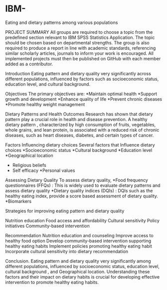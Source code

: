 # IBM-
Eating and dietary patterns among various populations 

PROJECT  SUMMARY
 All groups are required to choose a topic from the predefined section relevant to IBM SPSS Statistics Application. The topic should be chosen based on departmental strengths. The group is also required to produce a report in line with academic standards, referencing similar scholarly articles, journals to inform your work is encouraged. All implemented projects must then be published on GitHub with each member added as a contributor.

 Introduction
Eating pattern and dietary quality very significantly across different populations, influenced by factors such as socioeconomic status, education level, and cultural background.

 Objectives
The primary objectives are:
*Maintain optimal health
*Support  growth and development
*Enhance quality of life
*Prevent chronic diseases
*Promote healthy weight management

Dietary Patterns and Health Outcomes
Research has shown that dietary pattern play a crucial role in health and disease prevention. A healthy dietary pattern , characterized by high consumption of fruits, vegetables, whole grains, and lean protein, is associated with a reduced risk of chronic diseases, such as heart diseases, diabetes, and certain types of cancer.

Factors Influencing dietary choices
Several factors that Influence dietary choices
*Socioeconomic status
*Cultural background
*Education level
*Geographical location
* Religious  beliefs
* Self  efficacy
*Personal values

Assessing  Dietary  Quality
To assess dietary quality,
*Food frequency questionnaires (FFQs) : This  is widely used to evaluate dietary patterns and assess dietary quality
*Dietary quality indices (DQIs) : DQIs such as the healthy eating index, provide a score  based assessment of dietary quality.
*Biomarkers

Strategies  for improving eating pattern and dietary quality

Nutrition education 
Food access and affordability
Cultural sensitivity
Policy initiatives
Community-based intervention

Recommendation
Nutrition education and counseling
Improve access to healthy food option
Develop community-based intervention supporting healthy eating habits 
Implement policies promoting healthy eating habit
Incorporate cultural sensitivity  into dietary recommendation

  Conclusion.
Eating pattern and dietary quality very significantly among different populations, influenced by  socioeconomic  status, education level,  cultural background , and Geographical location. Understanding these factors and their impact on dietary habits is crucial for developing effective intervention to promote healthy eating habits.